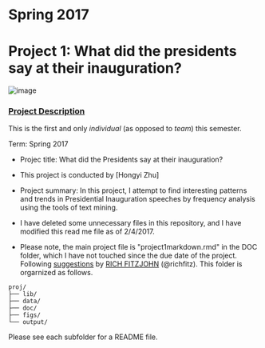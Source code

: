# Spring 2017
# Project 1: What did the presidents say at their inauguration?

![image](figs/title.jpg)

### [Project Description](doc/)
This is the first and only *individual* (as opposed to *team*) this semester. 

Term: Spring 2017

+ Projec title: What did the Presidents say at their inauguration?
+ This project is conducted by [Hongyi Zhu]

+ Project summary: In this project, I attempt to find interesting patterns and trends in Presidential Inauguration speeches by frequency analysis using the tools of text mining.

+ I have deleted some unnecessary files in this repository, and I have modified this read me file as of 2/4/2017.
+ Please note, the main project file is "project1markdown.rmd" in the DOC folder, which I have not touched since the due date of the project.
Following [suggestions](http://nicercode.github.io/blog/2013-04-05-projects/) by [RICH FITZJOHN](http://nicercode.github.io/about/#Team) (@richfitz). This folder is orgarnized as follows.

```
proj/
├── lib/
├── data/
├── doc/
├── figs/
└── output/
```

Please see each subfolder for a README file.
